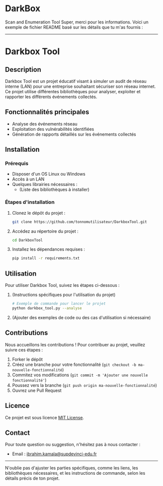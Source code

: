 # DarkBox
Scan and Enumeration Tool
Super, merci pour les informations. Voici un exemple de fichier README basé sur les détails que tu m'as fournis :

---

# Darkbox Tool

## Description
Darkbox Tool est un projet éducatif visant à simuler un audit de réseau interne (LAN) pour une entreprise souhaitant sécuriser son réseau internet. Ce projet utilise différentes bibliothèques pour analyser, exploiter et rapporter les différents événements collectés.

## Fonctionnalités principales
- Analyse des événements réseau
- Exploitation des vulnérabilités identifiées
- Génération de rapports détaillés sur les événements collectés

## Installation

### Prérequis
- Disposer d'un OS Linux ou Windows
- Accès à un LAN
- Quelques librairies nécessaires :
  - (Liste des bibliothèques à installer)

### Étapes d'installation
1. Clonez le dépôt du projet :
   ```bash
   git clone https://github.com/tonnomutilisateur/DarkboxTool.git
   ```
2. Accédez au répertoire du projet :
   ```bash
   cd DarkboxTool
   ```
3. Installez les dépendances requises :
   ```bash
   pip install -r requirements.txt
   ```

## Utilisation
Pour utiliser Darkbox Tool, suivez les étapes ci-dessous :

1. (Instructions spécifiques pour l'utilisation du projet)
   ```bash
   # Exemple de commande pour lancer le projet
   python darkbox_tool.py --analyse
   ```
2. (Ajouter des exemples de code ou des cas d'utilisation si nécessaire)

## Contributions
Nous accueillons les contributions ! Pour contribuer au projet, veuillez suivre ces étapes :

1. Forker le dépôt
2. Créez une branche pour votre fonctionnalité (`git checkout -b ma-nouvelle-fonctionnalité`)
3. Commitez vos modifications (`git commit -m 'Ajouter une nouvelle fonctionnalité'`)
4. Poussez vers la branche (`git push origin ma-nouvelle-fonctionnalité`)
5. Ouvrez une Pull Request

## Licence
Ce projet est sous licence [MIT License](LICENSE).

## Contact
Pour toute question ou suggestion, n'hésitez pas à nous contacter :
- Email : ibrahim.kamala@supdevinci-edu.fr
---

N'oublie pas d'ajuster les parties spécifiques, comme les liens, les bibliothèques nécessaires, et les instructions de commande, selon les détails précis de ton projet.
